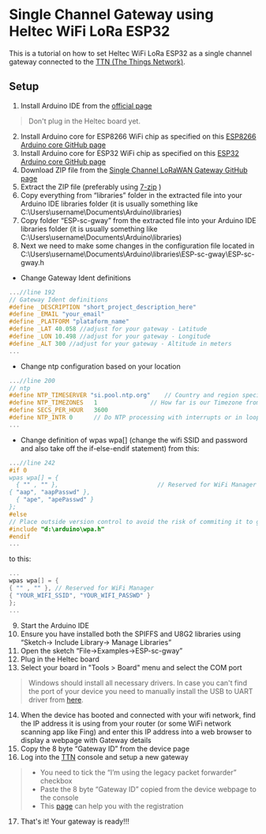 # Single Channel Gateway using Heltec WiFi LoRa ESP32

This is a tutorial on how to set Heltec WiFi LoRa ESP32 as a single channel gateway connected to the [TTN (The Things Network)](https://www.thethingsnetwork.org/).


## Setup

1) Install Arduino IDE from the [official page](https://www.arduino.cc/en/Main/Software)
> Don't plug in the Heltec board yet. 
2) Install Arduino core for ESP8266 WiFi chip as specified on this [ESP8266 Arduino core GitHub page](https://github.com/esp8266/Arduino)
3) Install Arduino core for ESP32 WiFi chip as specified on this  [ESP32 Arduino core GitHub page](https://github.com/espressif/arduino-esp32)
4) Download ZIP file from the [Single Channel LoRaWAN Gateway GitHub page](https://github.com/kersing/ESP-1ch-Gateway-v5.0)
5) Extract the ZIP file (preferably using [7-zip](http://www.7-zip.org/) )
6) Copy everything from “libraries” folder in the extracted file into your Arduino IDE libraries folder (it is usually something like C:\Users\username\Documents\Arduino\libraries)
7) Copy folder “ESP-sc-gway” from the extracted file into  your Arduino IDE libraries folder (it is usually something like C:\Users\username\Documents\Arduino\libraries)
8) Next we need to make some changes in the configuration file located in C:\Users\username\Documents\Arduino\libraries\ESP-sc-gway\ESP-sc-gway.h
- Change Gateway Ident definitions
```C
...//line 192
// Gateway Ident definitions
#define _DESCRIPTION "short_project_description_here"
#define _EMAIL "your_email"
#define _PLATFORM "plataform_name"
#define _LAT 40.058 //adjust for your gateway - Latitude
#define _LON 10.498 //adjust for your gateway - Longitude
#define _ALT 300 //adjust for your gateway - Altitude in meters
...
  ```
- Change ntp configuration based on your location
```C
...//line 200
// ntp
#define NTP_TIMESERVER "si.pool.ntp.org"	// Country and region specific
#define NTP_TIMEZONES	1				// How far is our Timezone from UTC
#define SECS_PER_HOUR	3600
#define NTP_INTR 0		// Do NTP processing with interrupts or in loop();
...
  ```
  - Change definition of wpas wpa[] (change the wifi SSID  and password and also take off the if-else-endif statement) from this:
  ```C
...//line 242
#if 0
wpas wpa[] = {
	{ "" , "" },							// Reserved for WiFi Manager
  { "aap", "aapPasswd" },
	{ "ape", "apePasswd" }
};
#else
// Place outside version control to avoid the risk of commiting it to github ;-)
#include "d:\arduino\wpa.h"
#endif
...
  ```
to this:
  ```C
...
wpas wpa[] = {
{ "" , "" }, // Reserved for WiFi Manager
{ "YOUR_WIFI_SSID", "YOUR_WIFI_PASSWD" }
};
...
  ```

9)  Start the Arduino IDE
10) Ensure you have installed both the SPIFFS and U8G2 libraries using “Sketch-> Include Library-> Manage Libraries”
11) Open the sketch “File->Examples->ESP-sc-gway” 
12) Plug in the Heltec board
13) Select your board in "Tools > Board" menu and select the COM port
> Windows should install all necessary drivers. In case you can't find the port of your device you need to manually install the USB to UART driver from [here](https://www.silabs.com/products/development-tools/software/usb-to-uart-bridge-vcp-drivers).
14) When the device has booted and connected with your wifi network, find the IP address it is using from your router (or some WiFi network scanning app like Fing) and enter this IP address into a web browser to display a webpage with Gateway details
15) Copy the 8 byte “Gateway ID” from the device page
16) Log into the [TTN](https://www.thethingsnetwork.org/) console and setup a new gateway
> - You need to tick the “I’m using the legacy packet forwarder” checkbox 
> - Paste the 8 byte “Gateway ID” copied from the device webpage to the console
> - This [page](https://www.thethingsnetwork.org/docs/gateways/registration.html) can help you with the registration
17) That's it! Your gateway is ready!!! 